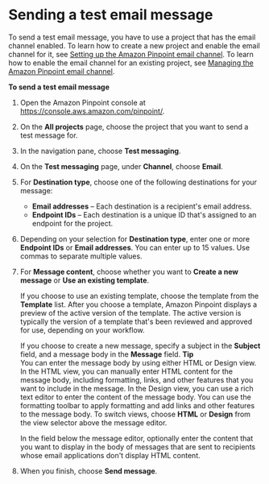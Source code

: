 # Sending a test email message<a name="messages-email"></a>

To send a test email message, you have to use a project that has the email channel enabled\. To learn how to create a new project and enable the email channel for it, see [Setting up the Amazon Pinpoint email channel](channels-email-setup.md)\. To learn how to enable the email channel for an existing project, see [Managing the Amazon Pinpoint email channel](channels-email-manage.md)\.

**To send a test email message**

1. Open the Amazon Pinpoint console at [https://console\.aws\.amazon\.com/pinpoint/](https://console.aws.amazon.com/pinpoint/)\.

1. On the **All projects** page, choose the project that you want to send a test message for\.

1. In the navigation pane, choose **Test messaging**\.

1. On the **Test messaging** page, under **Channel**, choose **Email**\.

1. For **Destination type**, choose one of the following destinations for your message:
   + **Email addresses** – Each destination is a recipient's email address\.
   + **Endpoint IDs** – Each destination is a unique ID that's assigned to an endpoint for the project\.

1. Depending on your selection for **Destination type**, enter one or more **Endpoint IDs** or **Email addresses**\. You can enter up to 15 values\. Use commas to separate multiple values\.

1. For **Message content**, choose whether you want to **Create a new message** or **Use an existing template**\. 

   If you choose to use an existing template, choose the template from the **Template** list\. After you choose a template, Amazon Pinpoint displays a preview of the active version of the template\. The active version is typically the version of a template that's been reviewed and approved for use, depending on your workflow\.

   If you choose to create a new message, specify a subject in the **Subject** field, and a message body in the **Message** field\.
**Tip**  
You can enter the message body by using either HTML or Design view\. In the HTML view, you can manually enter HTML content for the message body, including formatting, links, and other features that you want to include in the message\. In the Design view, you can use a rich text editor to enter the content of the message body\. You can use the formatting toolbar to apply formatting and add links and other features to the message body\. To switch views, choose **HTML** or **Design** from the view selector above the message editor\.

   In the field below the message editor, optionally enter the content that you want to display in the body of messages that are sent to recipients whose email applications don't display HTML content\.

1. When you finish, choose **Send message**\.